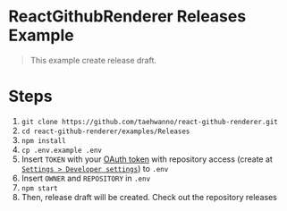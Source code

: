 # ReactGithubRenderer Releases Example

> This example create release draft.

# Steps

1. `git clone https://github.com/taehwanno/react-github-renderer.git`
2. `cd react-github-renderer/examples/Releases`
3. `npm install`
4. `cp .env.example .env`
5. Insert `TOKEN` with your [OAuth token](https://developer.github.com/apps/building-integrations/setting-up-and-registering-oauth-apps/about-scopes-for-oauth-apps/) with repository access (create at [`Settings > Developer settings`](https://github.com/settings/tokens)) to `.env`
6. Insert `OWNER` and `REPOSITORY` in `.env`
7. `npm start`
8. Then, release draft will be created. Check out the repository releases

